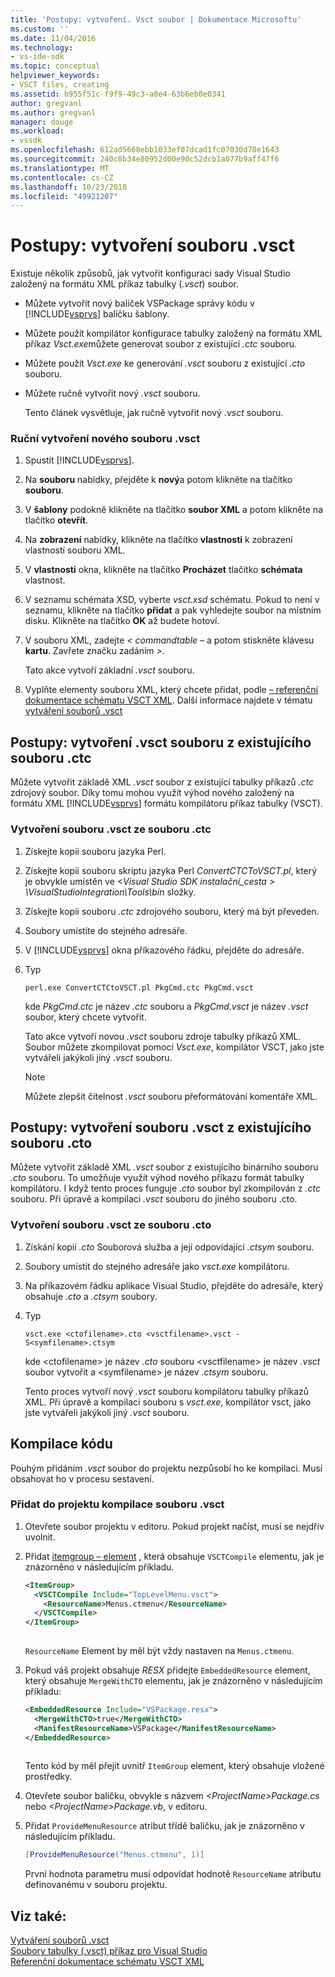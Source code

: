 ```yaml
---
title: 'Postupy: vytvoření. Vsct soubor | Dokumentace Microsoftu'
ms.custom: ''
ms.date: 11/04/2016
ms.technology:
- vs-ide-sdk
ms.topic: conceptual
helpviewer_keywords:
- VSCT files, creating
ms.assetid: b955f51c-f9f9-49c3-a8e4-63b6eb0e0341
author: gregvanl
ms.author: gregvanl
manager: douge
ms.workload:
- vssdk
ms.openlocfilehash: 612ad5668ebb1033ef07dcad1fc07030d78e1643
ms.sourcegitcommit: 240c8b34e80952d00e90c52dcb1a077b9aff47f6
ms.translationtype: MT
ms.contentlocale: cs-CZ
ms.lasthandoff: 10/23/2018
ms.locfileid: "49921207"
---
```

# <a name="how-to-create-a-vsct-file"></a>Postupy: vytvoření souboru .vsct  
  
Existuje několik způsobů, jak vytvořit konfiguraci sady Visual Studio založený na formátu XML příkaz tabulky (*.vsct*) soubor.  
  
- Můžete vytvořit nový balíček VSPackage správy kódu v [!INCLUDE[vsprvs](../../code-quality/includes/vsprvs_md.md)] balíčku šablony.  
  
- Můžete použít kompilátor konfigurace tabulky založený na formátu XML příkaz *Vsct.exe*můžete generovat soubor z existující *.ctc* souboru.  
  
- Můžete použít *Vsct.exe* ke generování *.vsct* souboru z existující *.cto* souboru.  
  
- Můžete ručně vytvořit nový *.vsct* souboru.  
  
  Tento článek vysvětluje, jak ručně vytvořit nový *.vsct* souboru.  
  
### <a name="to-manually-create-a-new-vsct-file"></a>Ruční vytvoření nového souboru .vsct  
  
1. Spustit [!INCLUDE[vsprvs](../../code-quality/includes/vsprvs_md.md)].  
  
2. Na **souboru** nabídky, přejděte k **nový**a potom klikněte na tlačítko **souboru**.  
  
3. V **šablony** podokně klikněte na tlačítko **soubor XML** a potom klikněte na tlačítko **otevřít**.  
  
4. Na **zobrazení** nabídky, klikněte na tlačítko **vlastnosti** k zobrazení vlastností souboru XML.  
  
5. V **vlastnosti** okna, klikněte na tlačítko **Procházet** tlačítko **schémata** vlastnost.  
  
6. V seznamu schémata XSD, vyberte *vsct.xsd* schématu. Pokud to není v seznamu, klikněte na tlačítko **přidat** a pak vyhledejte soubor na místním disku. Klikněte na tlačítko **OK** až budete hotoví.  
  
7. V souboru XML, zadejte *< commandtable –* a potom stiskněte klávesu **kartu**. Zavřete značku zadáním *>*.  
  
    Tato akce vytvoří základní *.vsct* souboru.  
  
8. Vyplňte elementy souboru XML, který chcete přidat, podle [– referenční dokumentace schématu VSCT XML](../../extensibility/vsct-xml-schema-reference.md). Další informace najdete v tématu [vytváření souborů .vsct](../../extensibility/internals/authoring-dot-vsct-files.md)  
  
<a name="how-to-create-a-dot-vsct-file-from-an-existing-dot-ctc-file"></a>

## <a name="how-to-create-a-vsct-file-from-an-existing-ctc-file"></a>Postupy: vytvoření .vsct souboru z existujícího souboru .ctc  
  
Můžete vytvořit základě XML *.vsct* soubor z existující tabulky příkazů *.ctc* zdrojový soubor. Díky tomu mohou využít výhod nového založený na formátu XML [!INCLUDE[vsprvs](../../code-quality/includes/vsprvs_md.md)] formátu kompilátoru příkaz tabulky (VSCT).  
  
### <a name="to-create-a-vsct-file-from-a-ctc-file"></a>Vytvoření souboru .vsct ze souboru .ctc  
  
1. Získejte kopii souboru jazyka Perl.  
  
2. Získejte kopii souboru skriptu jazyka Perl *ConvertCTCToVSCT.pl*, který je obvykle umístěn ve  *\<Visual Studio SDK instalační_cesta > \VisualStudioIntegration\Tools\bin* složky.  
  
3. Získejte kopii souboru *.ctc* zdrojového souboru, který má být převeden.  
  
4. Soubory umístíte do stejného adresáře.  
  
5. V [!INCLUDE[vsprvs](../../code-quality/includes/vsprvs_md.md)] okna příkazového řádku, přejděte do adresáře.  
  
6. Typ  
  
   ```  
   perl.exe ConvertCTCtoVSCT.pl PkgCmd.ctc PkgCmd.vsct  
   ```  
  
    kde *PkgCmd.ctc* je název *.ctc* souboru a *PkgCmd.vsct* je název *.vsct* soubor, který chcete vytvořit.  
  
    Tato akce vytvoří novou *.vsct* souboru zdroje tabulky příkazů XML. Soubor můžete zkompilovat pomocí *Vsct.exe*, kompilátor VSCT, jako jste vytvářeli jakýkoli jiný *.vsct* souboru.  
  
   > [!NOTE]
   >  Můžete zlepšit čitelnost *.vsct* souboru přeformátování komentáře XML.  
  
<a name="how-to-create-a-dot-vsct-file-from-an-existing-dot-cto-file"></a>

## <a name="how-to-create-a-vsct-file-from-an-existing-cto-file"></a>Postupy: vytvoření souboru .vsct z existujícího souboru .cto  
  
Můžete vytvořit základě XML *.vsct* soubor z existujícího binárního souboru *.cto* souboru. To umožňuje využít výhod nového příkazu formát tabulky kompilátoru. I když tento proces funguje *.cto* soubor byl zkompilován z *.ctc* souboru. Při úpravě a kompilaci *.vsct* souboru do jiného souboru .cto.  
  
### <a name="to-create-a-vsct-file-from-a-cto-file"></a>Vytvoření souboru .vsct ze souboru .cto  
  
1.  Získání kopií *.cto* Souborová služba a její odpovídající *.ctsym* souboru.  
  
2.  Soubory umístit do stejného adresáře jako *vsct.exe* kompilátoru.  
  
3.  Na příkazovém řádku aplikace Visual Studio, přejděte do adresáře, který obsahuje *.cto* a *.ctsym* soubory.  
  
4.  Typ  

    ```
    vsct.exe <ctofilename>.cto <vsctfilename>.vsct -S<symfilename>.ctsym
    ```

     kde \<ctofilename\> je název *.cto* souboru \<vsctfilename\> je název *.vsct* soubor vytvořit a \<symfilename\> je název *.ctsym* souboru.  
  
     Tento proces vytvoří nový *.vsct* souboru kompilátoru tabulky příkazů XML. Při úpravě a kompilaci souboru s *vsct.exe*, kompilátor vsct, jako jste vytvářeli jakýkoli jiný *.vsct* souboru.  
  
## <a name="compile-the-code"></a>Kompilace kódu  
 Pouhým přidáním *.vsct* soubor do projektu nezpůsobí ho ke kompilaci. Musí obsahovat ho v procesu sestavení.  
  
### <a name="to-add-a-vsct-file-to-project-compilation"></a>Přidat do projektu kompilace souboru .vsct  
  
1.  Otevřete soubor projektu v editoru. Pokud projekt načíst, musí se nejdřív uvolnit.  
  
2.  Přidat [itemgroup – element](../../msbuild/itemgroup-element-msbuild.md) , která obsahuje `VSCTCompile` elementu, jak je znázorněno v následujícím příkladu.  
  
    ```xml  
    <ItemGroup>  
      <VSCTCompile Include="TopLevelMenu.vsct">  
        <ResourceName>Menus.ctmenu</ResourceName>  
      </VSCTCompile>  
    </ItemGroup>  
  
    ```  
  
     `ResourceName` Element by měl být vždy nastaven na `Menus.ctmenu`.  
  
3.  Pokud váš projekt obsahuje *RESX* přidejte `EmbeddedResource` element, který obsahuje `MergeWithCTO` elementu, jak je znázorněno v následujícím příkladu:  
  
    ```xml  
    <EmbeddedResource Include="VSPackage.resx">  
      <MergeWithCTO>true</MergeWithCTO>  
      <ManifestResourceName>VSPackage</ManifestResourceName>  
    </EmbeddedResource>  
  
    ```  
  
     Tento kód by měl přejít uvnitř `ItemGroup` element, který obsahuje vložené prostředky.  
  
4.  Otevřete soubor balíčku, obvykle s názvem  *\<ProjectName\>Package.cs* nebo  *\<ProjectName\>Package.vb*, v editoru.  
  
5.  Přidat `ProvideMenuResource` atribut třídě balíčku, jak je znázorněno v následujícím příkladu.  
  
    ```csharp  
    [ProvideMenuResource("Menus.ctmenu", 1)]  
    ```  
  
     První hodnota parametru musí odpovídat hodnotě `ResourceName` atributu definovanému v souboru projektu.  
  
## <a name="see-also"></a>Viz také:  
 [Vytváření souborů .vsct](../../extensibility/internals/authoring-dot-vsct-files.md)   
 [Soubory tabulky (.vsct) příkaz pro Visual Studio](../../extensibility/internals/visual-studio-command-table-dot-vsct-files.md)   
 [Referenční dokumentace schématu VSCT XML](../../extensibility/vsct-xml-schema-reference.md)